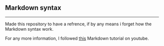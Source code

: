 ## Markdown syntax
---
 Made this repository to have a refrence, if by any means i forget how the Markdown syntax work. 

For any more information, I followed [this](https://www.youtube.com/watch?v=HUBNt18RFbo&t=864s "Markdown Crash Course") Markdown tutorial on youtube.